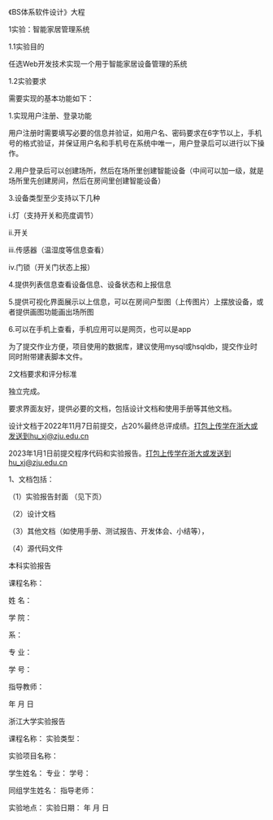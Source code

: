 《BS体系软件设计》大程



1实验：智能家居管理系统

1.1实验目的

任选Web开发技术实现一个用于智能家居设备管理的系统

1.2实验要求

需要实现的基本功能如下：

1.实现用户注册、登录功能

用户注册时需要填写必要的信息并验证，如用户名、密码要求在6字节以上，手机号的格式验证，并保证用户名和手机号在系统中唯一，用户登录后可以进行以下操作。

2.用户登录后可以创建场所，然后在场所里创建智能设备（中间可以加一级，就是场所里先创建房间，然后在房间里创建智能设备）	

3.设备类型至少支持以下几种

i.灯（支持开关和亮度调节）

ii.开关

iii.传感器（温湿度等信息查看）

iv.门锁（开关门状态上报）

4.提供列表信息查看设备信息、设备状态和上报信息

5.提供可视化界面展示以上信息，可以在房间户型图（上传图片）上摆放设备，或者提供画图功能画出场所图

6.可以在手机上查看，手机应用可以是网页，也可以是app

为了提交作业方便，项目使用的数据库，建议使用mysql或hsqldb，提交作业时同时附带建表脚本文件。

2文档要求和评分标准

独立完成。

要求界面友好，提供必要的文档，包括设计文档和使用手册等其他文档。

设计文档于2022年11月7日前提交，占20%最终总评成绩。打包上传学在浙大或发送到hu_xj@zju.edu.cn

2023年1月1日前提交程序代码和实验报告。打包上传学在浙大或发送到hu_xj@zju.edu.cn

1、文档包括：

（1）实验报告封面 （见下页）

（2）设计文档

（3）其他文档（如使用手册、测试报告、开发体会、小结等），

（4）源代码文件



本科实验报告







课程名称：	

姓    名：	

学    院：	

系：	

专    业：	

学    号：	

指导教师：	





年    月     日







浙江大学实验报告



课程名称：                                实验类型：                   

实验项目名称：                                                        

学生姓名：             专业：               学号：                     

同组学生姓名：                              指导老师：              

实验地点：                             实验日期：    年     月     日

